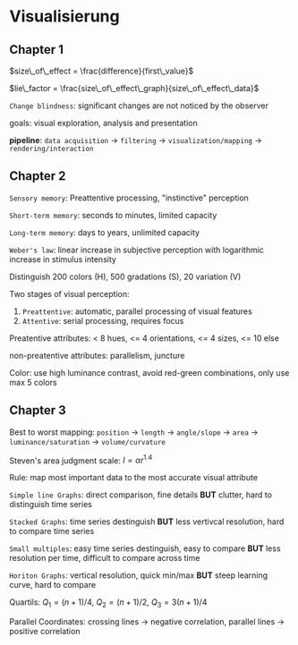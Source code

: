# Visualisierung

## Chapter 1

$size\_of\_effect = \frac{difference}{first\_value}$

$lie\_factor = \frac{size\_of\_effect\_graph}{size\_of\_effect\_data}$

`Change blindness`: significant changes are not noticed by the observer

goals: visual exploration, analysis and presentation

**pipeline**: `data acquisition` -> `filtering` -> `visualization/mapping` -> `rendering/interaction`

## Chapter 2

`Sensory memory`: Preattentive processing, "instinctive" perception

`Short-term memory`: seconds to minutes, limited capacity

`Long-term memory`: days to years, unlimited capacity

`Weber's law`: linear increase in subjective perception with logarithmic increase in stimulus intensity

Distinguish 200 colors (H), 500 gradations (S), 20 variation (V)

Two stages of visual perception:

1. `Preattentive`: automatic, parallel processing of visual features
2. `Attentive`: serial processing, requires focus

Preatentive attributes: < 8 hues, <= 4 orientations, <= 4 sizes, <= 10 else

non-preatentive attributes: parallelism, juncture

Color: use high luminance contrast, avoid red-green combinations, only use max 5 colors

## Chapter 3

Best to worst mapping: `position` -> `length` -> `angle/slope` -> `area` -> `luminance/saturation` -> `volume/curvature`

Steven's area judgment scale: $I = \alpha r^{1.4}$

Rule: map most important data to the most accurate visual attribute

`Simple line Graphs`: direct comparison, fine details **BUT** clutter, hard to distinguish time series

`Stacked Graphs`: time series destinguish **BUT** less vertivcal resolution, hard to compare time series

`Small multiples`: easy time series destinguish, easy to compare **BUT** less resolution per time, difficult to compare across time

`Horiton Graphs`: vertical resolution, quick min/max **BUT** steep learning curve, hard to compare

Quartils: $Q_1 = (n+1)/4$, $Q_2 = (n+1)/2$, $Q_3 = 3(n+1)/4$

Parallel Coordinates: crossing lines -> negative correlation, parallel lines -> positive correlation

